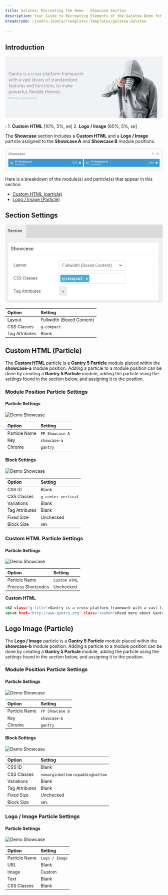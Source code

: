 ```yaml
---
title: Galatea: Recreating the Demo - Showcase Section
description: Your Guide to Recreating Elements of the Galatea Demo for Joomla
breadcrumb: /joomla:Joomla/!templates:Templates/galatea:Galatea

---
```


## Introduction

![](assets/demo_5.png)

:   1. **Custom HTML** [10%, 5%, se]
    2. **Logo / Image** [65%, 5%, se]

The **Showcase** section includes a **Custom HTML** and a **Logo / Image** particle assigned to the **Showcase A** and **Showcase B** module positions.

![](assets/home_showcase.png)

Here is a breakdown of the module(s) and particle(s) that appear in this section:

* [Custom HTML (particle)](#custom-html-(particle))
* [Logo / Image (Particle)](#logo-image-(particle))

## Section Settings

![](assets/demo_showcase_settings.png)

| Option           | Setting                   |
| :--------------- | :----------               |
| Layout           | Fullwidth (Boxed Content) |
| CSS Classes      | `g-compact`               |
| Tag Attributes   | Blank                     |

## Custom HTML (Particle)

The **Custom HTML** particle is a **Gantry 5 Particle** module placed within the **showcase-a** module position. Adding a particle to a module position can be done by creating a **Gantry 5 Particle** module, adding the particle using the settings found in the section below, and assigning it to the position.

### Module Position Particle Settings

#### Particle Settings

![Demo Showcase](demo_showcase_1.png)

| Option        | Setting         |
| :-----        | :-----          |
| Particle Name | `FP Showcase A` |
| Key           | `showcase-a`    |
| Chrome        | `gantry`        |

#### Block Settings

![Demo Showcase](demo_showcase_2.png)

| Option         | Setting             |
| :-----         | :-----              |
| CSS ID         | Blank               |
| CSS Classes    | `g-center-vertical` |
| Variations     | Blank               |
| Tag Attributes | Blank               |
| Fixed Size     | Unchecked           |
| Block Size     | `50%`               |

### Custom HTML Particle Settings

#### Particle Settings

![Demo Showcase](demo_showcase_3.png)

| Option             | Setting       |
| :-----             | :-----        |
| Particle Name      | `Custom HTML` |
| Process Shortcodes | Unchecked     |

**Custom HTML**

~~~ .html
<h2 class="g-title">Gantry is a cross-platform framework with a vast library of standardized features and functions, to make powerful, flexible themes.</h2>
<p><a href="http://www.gantry.org" class="readon">Read more about Gantry</a></p>
~~~

## Logo Image (Particle)

The **Logo / Image** particle is a **Gantry 5 Particle** module placed within the **showcase-b** module position. Adding a particle to a module position can be done by creating a **Gantry 5 Particle** module, adding the particle using the settings found in the section below, and assigning it to the position.

### Module Position Particle Settings

#### Particle Settings

![Demo Showcase](demo_showcase_4.png)

| Option        | Setting         |
| :-----        | :-----          |
| Particle Name | `FP Showcase B` |
| Key           | `showcase-b`    |
| Chrome        | `gantry`        |

#### Block Settings

![Demo Showcase](demo_showcase_5.png)

| Option         | Setting                            |
| :-----         | :-----                             |
| CSS ID         | Blank                              |
| CSS Classes    | `nomarginbottom` `nopaddingbottom` |
| Variations     | Blank                              |
| Tag Attributes | Blank                              |
| Fixed Size     | Unchecked                          |
| Block Size     | `50%`                             |

### Logo / Image Particle Settings

#### Particle Settings

![Demo Showcase](demo_showcase_6.png)

| Option        | Setting        |
| :-----        | :-----         |
| Particle Name | `Logo / Image` |
| URL           | Blank          |
| Image         | Custom         |
| Text          | Blank          |
| CSS Classes   | Blank          |
